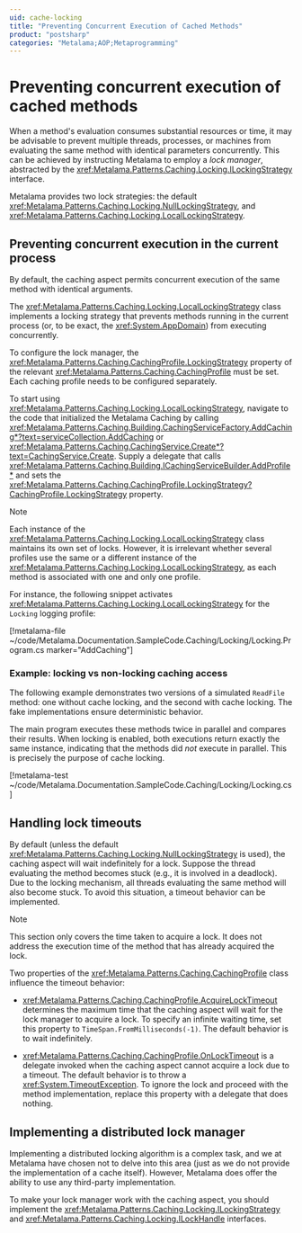```yaml
---
uid: cache-locking
title: "Preventing Concurrent Execution of Cached Methods"
product: "postsharp"
categories: "Metalama;AOP;Metaprogramming"
---
```

# Preventing concurrent execution of cached methods

When a method's evaluation consumes substantial resources or time, it may be advisable to prevent multiple threads, processes, or machines from evaluating the same method with identical parameters concurrently. This can be achieved by instructing Metalama to employ a _lock manager_, abstracted by the <xref:Metalama.Patterns.Caching.Locking.ILockingStrategy> interface.

Metalama provides two lock strategies: the default <xref:Metalama.Patterns.Caching.Locking.NullLockingStrategy>, and <xref:Metalama.Patterns.Caching.Locking.LocalLockingStrategy>.

## Preventing concurrent execution in the current process

By default, the caching aspect permits concurrent execution of the same method with identical arguments.

The <xref:Metalama.Patterns.Caching.Locking.LocalLockingStrategy> class implements a locking strategy that prevents methods running in the current process (or, to be exact, the <xref:System.AppDomain>) from executing concurrently.

To configure the lock manager, the <xref:Metalama.Patterns.Caching.CachingProfile.LockingStrategy> property of the relevant <xref:Metalama.Patterns.Caching.CachingProfile> must be set. Each caching profile needs to be configured separately.

To start using <xref:Metalama.Patterns.Caching.Locking.LocalLockingStrategy>, navigate to the code that initialized the Metalama Caching by calling <xref:Metalama.Patterns.Caching.Building.CachingServiceFactory.AddCaching*?text=serviceCollection.AddCaching> or <xref:Metalama.Patterns.Caching.CachingService.Create*?text=CachingService.Create>. Supply a delegate that calls <xref:Metalama.Patterns.Caching.Building.ICachingServiceBuilder.AddProfile*> and sets the <xref:Metalama.Patterns.Caching.CachingProfile.LockingStrategy?CachingProfile.LockingStrategy> property.

> [!NOTE]
> Each instance of the <xref:Metalama.Patterns.Caching.Locking.LocalLockingStrategy> class maintains its own set of locks. However, it is irrelevant whether several profiles use the same or a different instance of the <xref:Metalama.Patterns.Caching.Locking.LocalLockingStrategy>, as each method is associated with one and only one profile.

For instance, the following snippet activates <xref:Metalama.Patterns.Caching.Locking.LocalLockingStrategy> for the `Locking` logging profile:

[!metalama-file ~/code/Metalama.Documentation.SampleCode.Caching/Locking/Locking.Program.cs marker="AddCaching"]

### Example: locking vs non-locking caching access

The following example demonstrates two versions of a simulated `ReadFile` method: one without cache locking, and the second with cache locking. The fake implementations ensure deterministic behavior.

The main program executes these methods twice in parallel and compares their results. When locking is enabled, both executions return exactly the same instance, indicating that the methods did _not_ execute in parallel. This is precisely the purpose of cache locking.

[!metalama-test ~/code/Metalama.Documentation.SampleCode.Caching/Locking/Locking.cs]

## Handling lock timeouts

By default (unless the default <xref:Metalama.Patterns.Caching.Locking.NullLockingStrategy> is used), the caching aspect will wait indefinitely for a lock. Suppose the thread evaluating the method becomes stuck (e.g., it is involved in a deadlock). Due to the locking mechanism, all threads evaluating the same method will also become stuck. To avoid this situation, a timeout behavior can be implemented.

> [!NOTE]
> This section only covers the time taken to acquire a lock. It does not address the execution time of the method that has already acquired the lock.

Two properties of the <xref:Metalama.Patterns.Caching.CachingProfile> class influence the timeout behavior:

* <xref:Metalama.Patterns.Caching.CachingProfile.AcquireLockTimeout> determines the maximum time that the caching aspect will wait for the lock manager to acquire a lock. To specify an infinite waiting time, set this property to `TimeSpan.FromMilliseconds(-1)`. The default behavior is to wait indefinitely.

* <xref:Metalama.Patterns.Caching.CachingProfile.OnLockTimeout> is a delegate invoked when the caching aspect cannot acquire a lock due to a timeout. The default behavior is to throw a <xref:System.TimeoutException>. To ignore the lock and proceed with the method implementation, replace this property with a delegate that does nothing.

## Implementing a distributed lock manager

Implementing a distributed locking algorithm is a complex task, and we at Metalama have chosen not to delve into this area (just as we do not provide the implementation of a cache itself). However, Metalama does offer the ability to use any third-party implementation.

To make your lock manager work with the caching aspect, you should implement the <xref:Metalama.Patterns.Caching.Locking.ILockingStrategy> and <xref:Metalama.Patterns.Caching.Locking.ILockHandle> interfaces.
